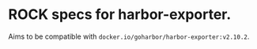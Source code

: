 # ROCK specs for harbor-exporter.

Aims to be compatible with `docker.io/goharbor/harbor-exporter:v2.10.2`.
